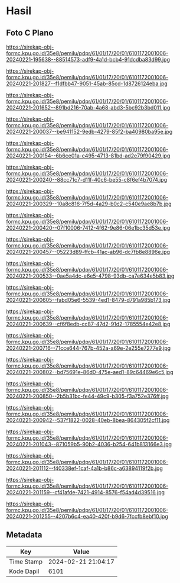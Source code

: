 # Hasil

## Foto C Plano

https://sirekap-obj-formc.kpu.go.id/35e8/pemilu/pdpr/61/01/17/20/01/6101172001006-20240221-195638--88514573-adf9-4a1d-bcb4-91dcdba83d99.jpg

https://sirekap-obj-formc.kpu.go.id/35e8/pemilu/pdpr/61/01/17/20/01/6101172001006-20240221-201827--f1dfbb47-9051-45ab-85cd-1d8726124eba.jpg

https://sirekap-obj-formc.kpu.go.id/35e8/pemilu/pdpr/61/01/17/20/01/6101172001006-20240221-201652--891bd216-70ab-4a68-abd3-5bc92b3bd011.jpg

https://sirekap-obj-formc.kpu.go.id/35e8/pemilu/pdpr/61/01/17/20/01/6101172001006-20240221-200037--be941152-9edb-4279-85f2-ba40980ba95e.jpg

https://sirekap-obj-formc.kpu.go.id/35e8/pemilu/pdpr/61/01/17/20/01/6101172001006-20240221-200154--6b6ce01a-c495-4713-81bd-ad2e79f90429.jpg

https://sirekap-obj-formc.kpu.go.id/35e8/pemilu/pdpr/61/01/17/20/01/6101172001006-20240221-200240--88cc71c7-d11f-40c6-be55-c8f6ef4b7074.jpg

https://sirekap-obj-formc.kpu.go.id/35e8/pemilu/pdpr/61/01/17/20/01/6101172001006-20240221-200329--10a8c816-7f5d-4a29-b0c2-c540e9ae8b7b.jpg

https://sirekap-obj-formc.kpu.go.id/35e8/pemilu/pdpr/61/01/17/20/01/6101172001006-20240221-200420--07f10006-7412-4f62-9e86-06e1bc35d53e.jpg

https://sirekap-obj-formc.kpu.go.id/35e8/pemilu/pdpr/61/01/17/20/01/6101172001006-20240221-200457--05223d89-ffcb-41ac-ab96-dc7fb8e8896e.jpg

https://sirekap-obj-formc.kpu.go.id/35e8/pemilu/pdpr/61/01/17/20/01/6101172001006-20240221-200533--0ae5a4dc-e6e5-4798-93db-ca7e634e5b83.jpg

https://sirekap-obj-formc.kpu.go.id/35e8/pemilu/pdpr/61/01/17/20/01/6101172001006-20240221-200605--fabd05e6-5539-4ed1-8479-d791a985b173.jpg

https://sirekap-obj-formc.kpu.go.id/35e8/pemilu/pdpr/61/01/17/20/01/6101172001006-20240221-200639--cf6f8edb-cc87-47d2-91d2-1785554e42e8.jpg

https://sirekap-obj-formc.kpu.go.id/35e8/pemilu/pdpr/61/01/17/20/01/6101172001006-20240221-200716--71cce644-767b-452a-a69e-2e255e7277e9.jpg

https://sirekap-obj-formc.kpu.go.id/35e8/pemilu/pdpr/61/01/17/20/01/6101172001006-20240221-200802--bd75691e-86d0-475e-aed1-89c64469e6c5.jpg

https://sirekap-obj-formc.kpu.go.id/35e8/pemilu/pdpr/61/01/17/20/01/6101172001006-20240221-200850--2b5b31bc-fe44-49c9-b305-f3a752e376ff.jpg

https://sirekap-obj-formc.kpu.go.id/35e8/pemilu/pdpr/61/01/17/20/01/6101172001006-20240221-200942--537f1822-0028-40eb-8bea-864305f2cf11.jpg

https://sirekap-obj-formc.kpu.go.id/35e8/pemilu/pdpr/61/01/17/20/01/6101172001006-20240221-201043--871059b5-90b2-4036-b254-641b813166e3.jpg

https://sirekap-obj-formc.kpu.go.id/35e8/pemilu/pdpr/61/01/17/20/01/6101172001006-20240221-201112--f40338ef-1caf-4a1b-b86c-a63894119f2b.jpg

https://sirekap-obj-formc.kpu.go.id/35e8/pemilu/pdpr/61/01/17/20/01/6101172001006-20240221-201159--cf41afde-7421-4914-8576-f54ad4d39516.jpg

https://sirekap-obj-formc.kpu.go.id/35e8/pemilu/pdpr/61/01/17/20/01/6101172001006-20240221-201255--4207b6c4-ea40-420f-b9d6-7fccfb8ebf10.jpg


## Metadata

| Key        | Value               |
| ---------- | ------------------- |
| Time Stamp | 2024-02-21 21:04:17 |
| Kode Dapil | 6101                |



